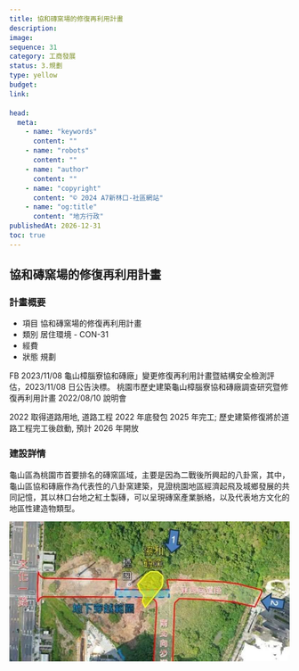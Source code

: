 ```yaml
---
title: 協和磚窯場的修復再利用計畫
description:
image:
sequence: 31
category: 工商發展
status: 3.規劃
type: yellow
budget:
link:

head:
  meta:
    - name: "keywords"
      content: ""
    - name: "robots"
      content: ""
    - name: "author"
      content: ""
    - name: "copyright"
      content: "© 2024 A7新林口-社區網站"
    - name: "og:title"
      content: "地方行政"
publishedAt: 2026-12-31
toc: true
---
```


## 協和磚窯場的修復再利用計畫

### 計畫概要

- 項目 協和磚窯場的修復再利用計畫
- 類別 居住環境 - CON-31
- 經費
- 狀態 規劃

FB 2023/11/08 龜山樟腦寮協和磚廠」變更修復再利用計畫暨結構安全檢測評估，2023/11/08 日公告決標。
桃園市歷史建築龜山樟腦寮協和磚廠調查研究暨修復再利用計畫 2022/08/10 說明會

2022 取得道路用地, 道路工程 2022 年底發包 2025 年完工; 歷史建築修復將於道路工程完工後啟動, 預計 2026 年開放

### 建設詳情

龜山區為桃園市首要排名的磚窯區域，主要是因為二戰後所興起的八卦窯，其中，龜山區協和磚廠作為代表性的八卦窯建築，見證桃園地區經濟起飛及城鄉發展的共同記憶，其以林口台地之紅土製磚，可以呈現磚窯產業脈絡，以及代表地方文化的地區性建造物類型。

![c31-1.jpeg](/images/construction/c31-1.jpeg)
